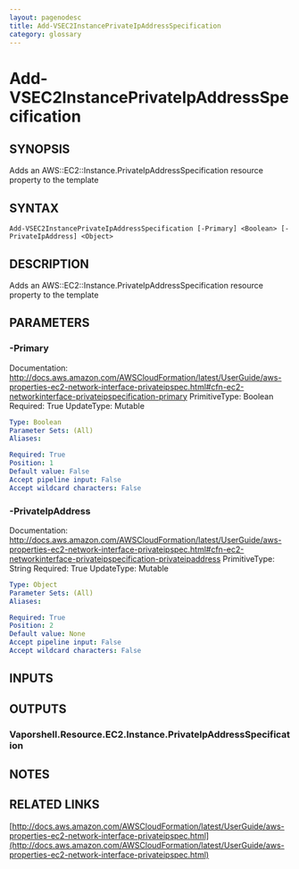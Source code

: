 ```yaml
---
layout: pagenodesc
title: Add-VSEC2InstancePrivateIpAddressSpecification
category: glossary
---
```


# Add-VSEC2InstancePrivateIpAddressSpecification

## SYNOPSIS
Adds an AWS::EC2::Instance.PrivateIpAddressSpecification resource property to the template

## SYNTAX

```
Add-VSEC2InstancePrivateIpAddressSpecification [-Primary] <Boolean> [-PrivateIpAddress] <Object>
```

## DESCRIPTION
Adds an AWS::EC2::Instance.PrivateIpAddressSpecification resource property to the template

## PARAMETERS

### -Primary
Documentation: http://docs.aws.amazon.com/AWSCloudFormation/latest/UserGuide/aws-properties-ec2-network-interface-privateipspec.html#cfn-ec2-networkinterface-privateipspecification-primary
PrimitiveType: Boolean
Required: True
UpdateType: Mutable

```yaml
Type: Boolean
Parameter Sets: (All)
Aliases: 

Required: True
Position: 1
Default value: False
Accept pipeline input: False
Accept wildcard characters: False
```

### -PrivateIpAddress
Documentation: http://docs.aws.amazon.com/AWSCloudFormation/latest/UserGuide/aws-properties-ec2-network-interface-privateipspec.html#cfn-ec2-networkinterface-privateipspecification-privateipaddress
PrimitiveType: String
Required: True
UpdateType: Mutable

```yaml
Type: Object
Parameter Sets: (All)
Aliases: 

Required: True
Position: 2
Default value: None
Accept pipeline input: False
Accept wildcard characters: False
```

## INPUTS

## OUTPUTS

### Vaporshell.Resource.EC2.Instance.PrivateIpAddressSpecification

## NOTES

## RELATED LINKS

[http://docs.aws.amazon.com/AWSCloudFormation/latest/UserGuide/aws-properties-ec2-network-interface-privateipspec.html](http://docs.aws.amazon.com/AWSCloudFormation/latest/UserGuide/aws-properties-ec2-network-interface-privateipspec.html)

